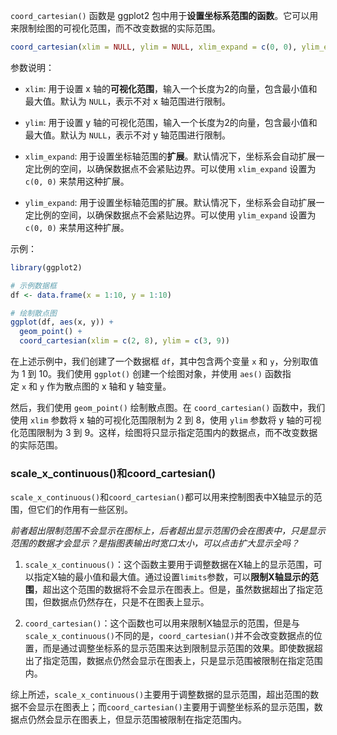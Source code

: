 `coord_cartesian()` 函数是 ggplot2 包中用于**设置坐标系范围的函数**。它可以用来限制绘图的可视化范围，而不改变数据的实际范围。
```R
coord_cartesian(xlim = NULL, ylim = NULL, xlim_expand = c(0, 0), ylim_expand = c(0, 0))
```

参数说明：
- `xlim`: 用于设置 x 轴的**可视化范围**，输入一个长度为2的向量，包含最小值和最大值。默认为 `NULL`，表示不对 x 轴范围进行限制。

- `ylim`: 用于设置 y 轴的可视化范围，输入一个长度为2的向量，包含最小值和最大值。默认为 `NULL`，表示不对 y 轴范围进行限制。

- `xlim_expand`: 用于设置坐标轴范围的**扩展**。默认情况下，坐标系会自动扩展一定比例的空间，以确保数据点不会紧贴边界。可以使用 `xlim_expand` 设置为 `c(0, 0)` 来禁用这种扩展。

- `ylim_expand`: 用于设置坐标轴范围的扩展。默认情况下，坐标系会自动扩展一定比例的空间，以确保数据点不会紧贴边界。可以使用 `ylim_expand` 设置为 `c(0, 0)` 来禁用这种扩展。

示例：
```R
library(ggplot2)

# 示例数据框
df <- data.frame(x = 1:10, y = 1:10)

# 绘制散点图
ggplot(df, aes(x, y)) +
  geom_point() +
  coord_cartesian(xlim = c(2, 8), ylim = c(3, 9))
```

在上述示例中，我们创建了一个数据框 `df`，其中包含两个变量 `x` 和 `y`，分别取值为 1 到 10。我们使用 `ggplot()` 创建一个绘图对象，并使用 `aes()` 函数指定 `x` 和 `y` 作为散点图的 x 轴和 y 轴变量。

然后，我们使用 `geom_point()` 绘制散点图。在 `coord_cartesian()` 函数中，我们使用 `xlim` 参数将 x 轴的可视化范围限制为 2 到 8，使用 `ylim` 参数将 y 轴的可视化范围限制为 3 到 9。这样，绘图将只显示指定范围内的数据点，而不改变数据的实际范围。


### scale_x_continuous()和coord_cartesian()
`scale_x_continuous()`和`coord_cartesian()`都可以用来控制图表中X轴显示的范围，但它们的作用有一些区别。

*前者超出限制范围不会显示在图标上，后者超出显示范围仍会在图表中，只是显示范围的数据才会显示？是指图表输出时宽口太小，可以点击扩大显示全吗？*

1. `scale_x_continuous()`：这个函数主要用于调整数据在X轴上的显示范围，可以指定X轴的最小值和最大值。通过设置`limits`参数，可以**限制X轴显示的范围**，超出这个范围的数据将不会显示在图表上。但是，虽然数据超出了指定范围，但数据点仍然存在，只是不在图表上显示。

2. `coord_cartesian()`：这个函数也可以用来限制X轴显示的范围，但是与`scale_x_continuous()`不同的是，`coord_cartesian()`并不会改变数据点的位置，而是通过调整坐标系的显示范围来达到限制显示范围的效果。即使数据超出了指定范围，数据点仍然会显示在图表上，只是显示范围被限制在指定范围内。

综上所述，`scale_x_continuous()`主要用于调整数据的显示范围，超出范围的数据不会显示在图表上；而`coord_cartesian()`主要用于调整坐标系的显示范围，数据点仍然会显示在图表上，但显示范围被限制在指定范围内。